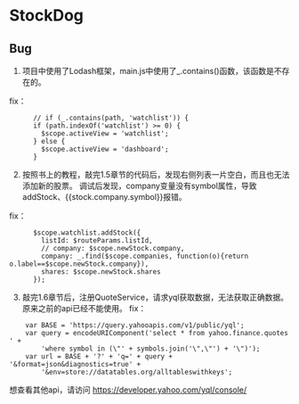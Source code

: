 # StockDog

## Bug
1. 项目中使用了Lodash框架，main.js中使用了_.contains()函数，该函数是不存在的。

fix：
```
      // if (_.contains(path, 'watchlist')) {
      if (path.indexOf('watchlist') >= 0) {
        $scope.activeView = 'watchlist';
      } else {
        $scope.activeView = 'dashboard';
      }
```

2. 按照书上的教程，敲完1.5章节的代码后，发现右侧列表一片空白，而且也无法添加新的股票。
调试后发现，company变量没有symbol属性，导致addStock、{{stock.company.symbol}}报错。

fix：
```
      $scope.watchlist.addStock({
        listId: $routeParams.listId,
        // company: $scope.newStock.company,
        company: _.find($scope.companies, function(o){return o.label==$scope.newStock.company}),
        shares: $scope.newStock.shares
      });
```

3. 敲完1.6章节后，注册QuoteService，请求yql获取数据，无法获取正确数据。原来之前的api已经不能使用。
fix：
```
    var BASE = 'https://query.yahooapis.com/v1/public/yql';
    var query = encodeURIComponent('select * from yahoo.finance.quotes ' +
        'where symbol in (\"' + symbols.join('\",\"') + '\")');
    var url = BASE + '?' + 'q=' + query + '&format=json&diagnostics=true' +
        '&env=store://datatables.org/alltableswithkeys';
```
想查看其他api，请访问 https://developer.yahoo.com/yql/console/
